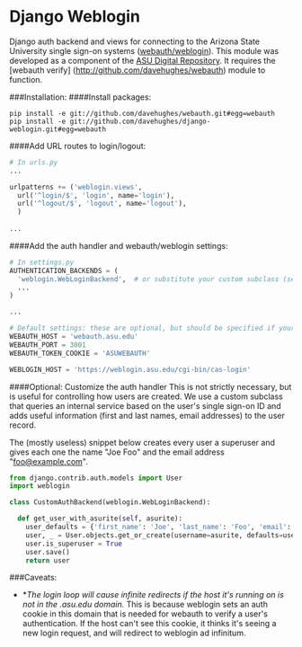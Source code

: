 Django Weblogin
===============
Django auth backend and views for connecting to the Arizona State University single sign-on systems 
([webauth/weblogin](http://asu.edu/webauth/implement.htm)).  This module was developed as a component of the 
[ASU Digital Repository](http://repository.asu.edu).  It requires the [webauth verify]
(http://github.com/davehughes/webauth) module to function.

###Installation:
####Install packages:
```
pip install -e git://github.com/davehughes/webauth.git#egg=webauth
pip install -e git://github.com/davehughes/django-weblogin.git#egg=webauth
```

####Add URL routes to login/logout:
```python
# In urls.py
...

urlpatterns += ('weblogin.views',
  url('^login/$', 'login', name='login'),
  url('^logout/$', 'logout', name='logout'),
  )
  
...

```

####Add the auth handler and webauth/weblogin settings:
```python
# In settings.py
AUTHENTICATION_BACKENDS = (
  'weblogin.WebLoginBackend',  # or substitute your custom subclass (see below)
  ...
)

...

# Default settings: these are optional, but should be specified if your configuration differs
WEBAUTH_HOST = 'webauth.asu.edu'
WEBAUTH_PORT = 3001
WEBAUTH_TOKEN_COOKIE = 'ASUWEBAUTH'

WEBLOGIN_HOST = 'https://weblogin.asu.edu/cgi-bin/cas-login'
```

####Optional: Customize the auth handler
This is not strictly necessary, but is useful for controlling how users are created.  We use a custom subclass that
queries an internal service based on the user's single sign-on ID and adds useful information (first and last names, 
email addresses) to the user record.

The (mostly useless) snippet below creates every user a superuser and gives each one the name "Joe Foo" and the email 
address "foo@example.com".

```python
from django.contrib.auth.models import User
import weblogin

class CustomAuthBackend(weblogin.WebLoginBackend):

  def get_user_with_asurite(self, asurite):
    user_defaults = {'first_name': 'Joe', 'last_name': 'Foo', 'email': 'foo@example.com'}
    user, _ = User.objects.get_or_create(username=asurite, defaults=user_defaults)
    user.is_superuser = True
    user.save()
    return user
```

###Caveats:
+ **The login loop will cause infinite redirects if the host it's running on is not in the *.asu.edu domain.** 
  This is because weblogin sets an auth cookie in this domain that is needed for webauth to verify a user's authentication. 
  If the host can't see this cookie, it thinks it's seeing a new login request, and will redirect to weblogin ad 
  infinitum.